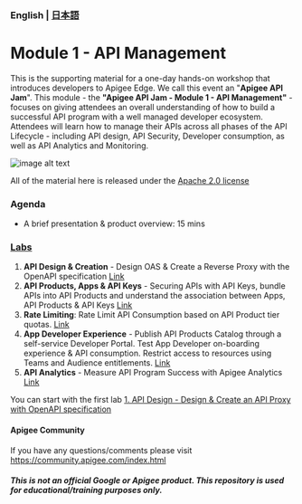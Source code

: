 ### English | [日本語](https://github.com/apigee/apijam/raw/apijam-20thAug2020/Module-1/README_JA.pdf)

# Module 1 - API Management
This is the supporting material for a one-day hands-on workshop that introduces developers to Apigee Edge. We call this event an "**Apigee API Jam**". This module - the **"Apigee API Jam - Module 1 - API Management"** - focuses on giving attendees an overall understanding of how to build a successful API program with a well managed developer ecosystem. Attendees will learn how to manage their APIs across all phases of the API Lifecycle - including API design, API Security, Developer consumption, as well as API Analytics and Monitoring. 

![image alt text](./media/APIManagement.png)

All of the material here is released under the [Apache 2.0 license](./LICENSE.md)

### Agenda
* A brief presentation & product overview: 15 mins

### [Labs](./Labs) 
1. **API Design & Creation** - Design OAS & Create a Reverse Proxy with the OpenAPI specification [Link](./Labs/Lab%201)
2. **API Products, Apps & API Keys** - Securing APIs with API Keys, bundle APIs into API Products and understand the association between Apps, API Products & API Keys [Link](./Labs/Lab%202)
3. **Rate Limiting**: Rate Limit API Consumption based on API Product tier quotas. [Link](./Labs/Lab%203)
4. **App Developer Experience** - Publish API Products Catalog through a self-service Developer Portal. Test App Developer on-boarding experience & API consumption. Restrict access to resources using Teams and Audience entitlements. [Link](./Labs/Lab%204)
5. **API Analytics** - Measure API Program Success with Apigee Analytics [Link](./Labs/Lab%205)

You can start with the first lab [1. API Design - Design & Create an API Proxy with OpenAPI specification](./Labs/Lab%201)

#### Apigee Community 
If you have any questions/comments please visit https://community.apigee.com/index.html

##### This is not an official Google or Apigee product. This repository is used for educational/training purposes only.
